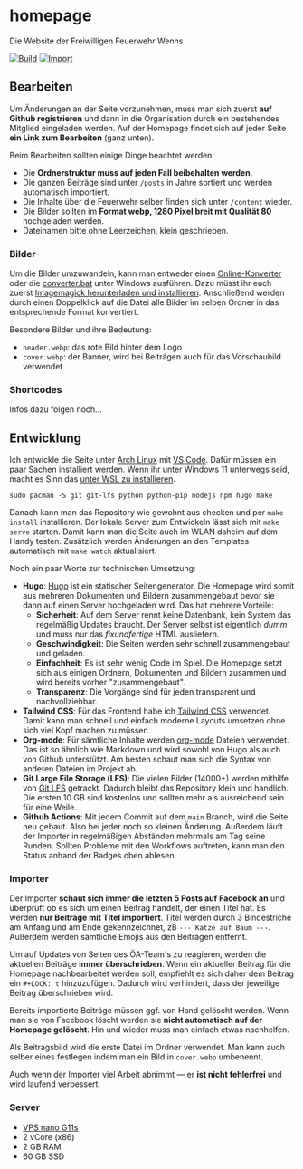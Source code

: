 # homepage

Die Website der Freiwilligen Feuerwehr Wenns

[![Build](https://github.com/ffwenns/homepage/actions/workflows/build.yml/badge.svg)](https://github.com/ffwenns/homepage/actions/workflows/build.yml)
[![Import](https://github.com/ffwenns/homepage/actions/workflows/import.yml/badge.svg)](https://github.com/ffwenns/homepage/actions/workflows/import.yml)

## Bearbeiten

Um Änderungen an der Seite vorzunehmen, muss man sich zuerst **auf Github registrieren** und dann in die Organisation durch ein bestehendes Mitglied eingeladen werden. Auf der Homepage findet sich auf jeder Seite **ein Link zum Bearbeiten** (ganz unten).

Beim Bearbeiten sollten einige Dinge beachtet werden:

- Die **Ordnerstruktur muss auf jeden Fall beibehalten werden**.
- Die ganzen Beiträge sind unter `/posts` in Jahre sortiert und werden automatisch importiert.
- Die Inhalte über die Feuerwehr selber finden sich unter `/content` wieder.
- Die Bilder sollten im **Format webp, 1280 Pixel breit mit Qualität 80** hochgeladen werden.
- Dateinamen bitte ohne Leerzeichen, klein geschrieben.

### Bilder

Um die Bilder umzuwandeln, kann man entweder einen [Online-Konverter](https://www.freeconvert.com/de/webp-converter) oder die [converter.bat](./scripts/converter.bat) unter Windows ausführen. Dazu müsst ihr euch zuerst [Imagemagick herunterladen und installieren](https://imagemagick.org/script/download.php#windows). Anschließend werden durch einen Doppelklick auf die Datei alle Bilder im selben Ordner in das entsprechende Format konvertiert.

Besondere Bilder und ihre Bedeutung:

- `header.webp`: das rote Bild hinter dem Logo
- `cover.webp`: der Banner, wird bei Beiträgen auch für das Vorschaubild verwendet

### Shortcodes

Infos dazu folgen noch...

## Entwicklung

Ich entwickle die Seite unter [Arch Linux](https://archlinux.org) mit [VS Code](https://code.visualstudio.com). Dafür müssen ein paar Sachen installiert werden. Wenn ihr unter Windows 11 unterwegs seid, macht es Sinn das [unter WSL zu installieren](https://wiki.archlinux.org/title/Install_Arch_Linux_on_WSL).

```
sudo pacman -S git git-lfs python python-pip nodejs npm hugo make
```

Danach kann man das Repository wie gewohnt aus checken und per `make install` installieren. Der lokale Server zum Entwickeln lässt sich mit `make serve` starten. Damit kann man die Seite auch im WLAN daheim auf dem Handy testen. Zusätzlich werden Änderungen an den Templates automatisch mit `make watch` aktualisiert.

Noch ein paar Worte zur technischen Umsetzung:

- **Hugo**: [Hugo](https://gohugo.io) ist ein statischer Seitengenerator. Die Homepage wird somit aus mehreren Dokumenten und Bildern zusammengebaut bevor sie dann auf einen Server hochgeladen wird. Das hat mehrere Vorteile:
  - **Sicherheit**: Auf dem Server rennt keine Datenbank, kein System das regelmäßig Updates braucht. Der Server selbst ist eigentlich _dumm_ und muss nur das _fixundfertige_ HTML ausliefern.
  - **Geschwindigkeit**: Die Seiten werden sehr schnell zusammengebaut und geladen.
  - **Einfachheit**: Es ist sehr wenig Code im Spiel. Die Homepage setzt sich aus einigen Ordnern, Dokumenten und Bildern zusammen und wird bereits vorher "zusammengebaut".
  - **Transparenz**: Die Vorgänge sind für jeden transparent und nachvollziehbar.
- **Tailwind CSS**: Für das Frontend habe ich [Tailwind CSS](https://tailwindcss.com) verwendet. Damit kann man schnell und einfach moderne Layouts umsetzen ohne sich viel Kopf machen zu müssen.
- **Org-mode**: Für sämtliche Inhalte werden [org-mode](https://orgmode.org/quickstart.html) Dateien verwendet. Das ist so ähnlich wie Markdown und wird sowohl von Hugo als auch von Github unterstützt. Am besten schaut man sich die Syntax von anderen Dateien im Projekt ab.
- **Git Large File Storage (LFS)**: Die vielen Bilder (14000+) werden mithilfe von [Git LFS](https://git-lfs.com/) getrackt. Dadurch bleibt das Repository klein und handlich. Die ersten 10 GB sind kostenlos und sollten mehr als ausreichend sein für eine Weile.
- **Github Actions**: Mit jedem Commit auf dem `main` Branch, wird die Seite neu gebaut. Also bei jeder noch so kleinen Änderung. Außerdem läuft der Importer in regelmäßigen Abständen mehrmals am Tag seine Runden. Sollten Probleme mit den Workflows auftreten, kann man den Status anhand der Badges oben ablesen.

### Importer

Der Importer **schaut sich immer die letzten 5 Posts auf Facebook an** und überprüft ob es sich um einen Beitrag handelt, der einen Titel hat. Es werden **nur Beiträge mit Titel importiert**. Titel werden durch 3 Bindestriche am Anfang und am Ende gekennzeichnet, zB `--- Katze auf Baum ---`. Außerdem werden sämtliche Emojis aus den Beiträgen entfernt.

Um auf Updates von Seiten des ÖA-Team's zu reagieren, werden die aktuellen Beiträge **immer überschrieben**. Wenn ein aktueller Beitrag für die Homepage nachbearbeitet werden soll, empfiehlt es sich daher dem Beitrag ein `#+LOCK: t` hinzuzufügen. Dadurch wird verhindert, dass der jeweilige Beitrag überschrieben wird.

Bereits importierte Beiträge müssen ggf. von Hand gelöscht werden. Wenn man sie von Facebook löscht werden sie **nicht automatisch auf der Homepage gelöscht**. Hin und wieder muss man einfach etwas nachhelfen.

Als Beitragsbild wird die erste Datei im Ordner verwendet. Man kann auch selber eines festlegen indem man ein Bild in `cover.webp` umbenennt.

Auch wenn der Importer viel Arbeit abnimmt — er **ist nicht fehlerfrei** und wird laufend verbessert.

### Server

- [VPS nano G11s](https://www.netcup.com/de/server/vps/vps-nano-g11s-6m)
- 2 vCore (x86)
- 2 GB RAM
- 60 GB SSD
